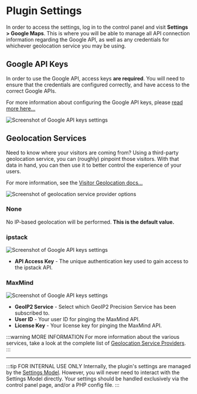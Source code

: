 # Plugin Settings

In order to access the settings, log in to the control panel and visit **Settings > Google Maps**. This is where you will be able to manage all API connection information regarding the Google API, as well as any credentials for whichever geolocation service you may be using. 

## Google API Keys

In order to use the Google API, access keys **are required**. You will need to ensure that the credentials are configured correctly, and have access to the correct Google APIs.

For more information about configuring the Google API keys, please [read more here...](/getting-started/api-keys/)

<img :src="$withBase('/images/getting-started/google-api-keys.png')" alt="Screenshot of Google API keys settings">

## Geolocation Services

Need to know where your visitors are coming from? Using a third-party geolocation service, you can (roughly) pinpoint those visitors. With that data in hand, you can then use it to better control the experience of your users.

For more information, see the [Visitor Geolocation docs...](/geolocation/)

<img :src="$withBase('/images/geolocation/geolocation-services-dropdown.png')" alt="Screenshot of geolocation service provider options" style="max-width:600px">

### None

No IP-based geolocation will be performed. **This is the default value.**

### ipstack

<img :src="$withBase('/images/geolocation/ipstack-settings.png')" alt="Screenshot of Google API keys settings">

 - **API Access Key** - The unique authentication key used to gain access to the ipstack API.

### MaxMind

<img :src="$withBase('/images/geolocation/maxmind-settings.png')" alt="Screenshot of Google API keys settings">

 - **GeoIP2 Service** - Select which GeoIP2 Precision Service has been subscribed to.
 - **User ID** - Your user ID for pinging the MaxMind API.
 - **License Key** - Your license key for pinging the MaxMind API.

:::warning MORE INFORMATION
For more information about the various services, take a look at the complete list of [Geolocation Service Providers](/geolocation/service-providers/).
:::

---

:::tip FOR INTERNAL USE ONLY
Internally, the plugin's settings are managed by the [Settings Model](/models/settings-model/). However, you will never need to interact with the Settings Model directly. Your settings should be handled exclusively via the control panel page, and/or a PHP config file.
:::
